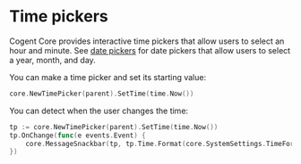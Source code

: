 # Time pickers

Cogent Core provides interactive time pickers that allow users to select an hour and minute. See [date pickers](date-pickers) for date pickers that allow users to select a year, month, and day.

You can make a time picker and set its starting value:

```Go
core.NewTimePicker(parent).SetTime(time.Now())
```

You can detect when the user changes the time:

```Go
tp := core.NewTimePicker(parent).SetTime(time.Now())
tp.OnChange(func(e events.Event) {
    core.MessageSnackbar(tp, tp.Time.Format(core.SystemSettings.TimeFormat()))
})
```
